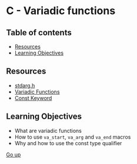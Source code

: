 # C - Variadic functions

## Table of contents

   * [Resources](#resources)
   * [Learning Objectives](#learning-objectives)

## Resources
* [stdarg.h](https://en.wikipedia.org/wiki/Stdarg.h)
* [Variadic Functions](https://www.gnu.org/software/libc/manual/html_node/Variadic-Functions.html)
* [Const Keyword](https://www.youtube.com/watch?v=1W4oyuOdXv8&ab_channel=iTzAdam5X)

## Learning Objectives

* What are variadic functions
* How to use ``va_start``, ``va_arg`` and ``va_end`` macros
* Why and how to use the const type qualifier

[Go up](#table-of-contents)